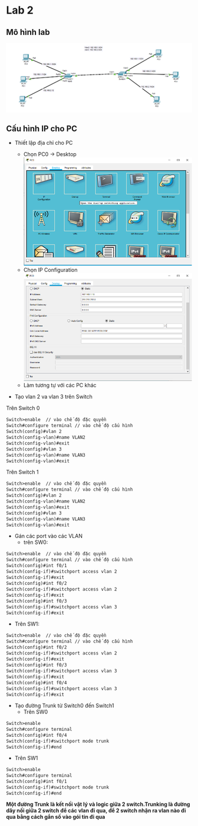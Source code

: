 # Lab 2
## Mô hình lab

![](/VMware/image/10.png)

## Cấu hình IP cho PC
- Thiết lập địa chỉ cho PC
  - Chọn PC0 -> Desktop
![](/VMware/image/8.png)
  - Chọn IP Configuration
![](/VMware/image/9.png)
  - Làm tương tự với các PC khác

- Tạo vlan 2 va vlan 3 trên Switch

Trên Switch 0

```
Switch>enable  // vào chế độ đặc quyền
Switch#configure terminal // vào chế độ cấu hình 
Switch(config)#vlan 2
Switch(config-vlan)#name VLAN2
Switch(config-vlan)#exit
Switch(config)#vlan 3
Switch(config-vlan)#name VLAN3
Switch(config-vlan)#exit
```
Trên Switch 1

```
Switch>enable  // vào chế độ đặc quyền
Switch#configure terminal // vào chế độ cấu hình 
Switch(config)#vlan 2
Switch(config-vlan)#name VLAN2
Switch(config-vlan)#exit
Switch(config)#vlan 3
Switch(config-vlan)#name VLAN3
Switch(config-vlan)#exit
```

- Gán các port vào các VLAN
  - trên SW0:
```
Switch>enable  // vào chế độ đặc quyền
Switch#configure terminal // vào chế độ cấu hình 
Switch(config)#int f0/1
Switch(config-if)#switchport access vlan 2
Switch(config-if)#exit
Switch(config)#int f0/2
Switch(config-if)#switchport access vlan 2
Switch(config-if)#exit
Switch(config)#int f0/3
Switch(config-if)#switchport access vlan 3
Switch(config-if)#exit
```
  - Trên SW1:
```
Switch>enable  // vào chế độ đặc quyền
Switch#configure terminal // vào chế độ cấu hình 
Switch(config)#int f0/2
Switch(config-if)#switchport access vlan 2
Switch(config-if)#exit
Switch(config)#int f0/3
Switch(config-if)#switchport access vlan 3
Switch(config-if)#exit
Switch(config)#int f0/4
Switch(config-if)#switchport access vlan 3
Switch(config-if)#exit
```
- Tạo đường Trunk từ Switch0 đến Switch1
  - Trên SW0
```
Switch>enable
Switch#configure terminal
Switch(config)#int f0/4
Switch(config-if)#switchport mode trunk
Switch(config-if)#end
```
  - Trên SW1
```
Switch>enable
Switch#configure terminal
Switch(config)#int f0/1
Switch(config-if)#switchport mode trunk
Switch(config-if)#end
```
**Một đường Trunk là kết nối vật lý và logic giữa 2 switch.Trunking là đường dây nối giữa 2 switch để các vlan đi qua, để 2 switch nhận ra vlan nào đi qua bằng cách gắn số vào gói tin đi qua**
